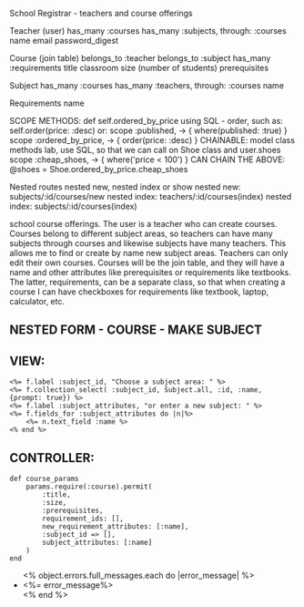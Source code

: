 School Registrar - teachers and course offerings

Teacher (user)
    has_many :courses
    has_many :subjects, through: :courses
    name
    email
    password_digest

Course (join table)
    belongs_to :teacher
    belongs_to :subject
    has_many :requirements
    title
    classroom size (number of students)
    prerequisites


Subject
    has_many :courses
    has_many :teachers, through: :courses
    name


Requirements
    name

SCOPE METHODS:
    def self.ordered_by_price
    using SQL - order, such as: self.order(price: :desc)
    or: scope :published, -> { where(published: :true) }
        scope :ordered_by_price, -> { order(price: :desc) }
    CHAINABLE: model class methods lab, use SQL, so that we can call on Shoe class and user.shoes
        scope :cheap_shoes, -> { where('price < 100') }
    CAN CHAIN THE ABOVE: @shoes = Shoe.ordered_by_price.cheap_shoes

Nested routes
    nested new, nested index or show
    nested new: subjects/:id/courses/new
    nested index: teachers/:id/courses(index)
    nested index: subjects/:id/courses(index)


school course offerings. The user is a teacher who can create courses. Courses belong to different subject areas, so teachers can have many subjects through courses and likewise subjects have many teachers. This allows me to find or create by name new subject areas. Teachers can only edit their own courses. Courses will be the join table, and they will have a name and other attributes like prerequisites or requirements like textbooks. The latter, requirements, can be a separate class, so that when creating a course I can have checkboxes for requirements like textbook, laptop, calculator, etc.


## NESTED FORM - COURSE - MAKE SUBJECT
## VIEW:

    <%= f.label :subject_id, "Choose a subject area: " %>
    <%= f.collection_select( :subject_id, Subject.all, :id, :name, {prompt: true}) %>
    <%= f.label :subject_attributes, "or enter a new subject: " %>
    <%= f.fields_for :subject_attributes do |n|%>
        <%= n.text_field :name %>
    <% end %>

## CONTROLLER:

    def course_params
        params.require(:course).permit(
            :title,
            :size,
            :prerequisites,
            requirement_ids: [],
            new_requirement_attributes: [:name],
            :subject_id => [],
            subject_attributes: [:name]
        )
    end

<ul>
    <% object.errors.full_messages.each do |error_message| %>
        <li><%= error_message%></li>
    <% end %>
</ul>
